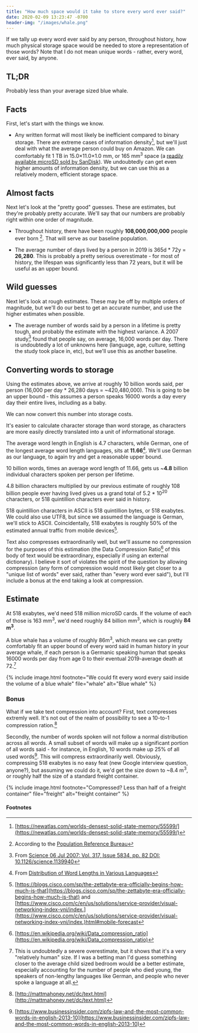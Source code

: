 ```yaml
---
title: "How much space would it take to store every word ever said?"
date: 2020-02-09 13:23:47 -0700
header-img: "/images/whale.png"
---
```


If we tally up every word ever said by any person, throughout history, how much physical storage space would be needed to store a representation of those words? Note that I do not mean unique words - rather, every word, ever said, by anyone. 

## TL;DR

Probably less than your average sized blue whale.

## Facts

First, let's start with the things we know.

* Any written format will most likely be inefficient compared to binary storage. There are extreme cases of information density[^8], but we'll just deal with what the average person could buy on Amazon. We can comfortably fit 1 TB in 15.0×11.0×1.0 mm, or 165 mm<sup>3</sup> space (a [readily available microSD sold by SanDisk](https://www.amazon.com/SanDisk-Extreme-microSD-UHS-I-Adapter/dp/B07PBY4VD5)). We undoubtedly can get even higher amounts of information density, but we can use this as a relatively modern, efficient storage space.

## Almost facts

Next let's look at the "pretty good" guesses. These are estimates, but they're probably pretty accurate. We'll say that our numbers are probably right within one order of magnitude.

* Throughout history, there have been roughly **108,000,000,000** people ever born [^1]. That will serve as our baseline population.

* The average number of days lived by a person in 2019 is 365d * 72y = **26,280**. This is probably a pretty serious overestimate - for most of history, the lifespan was significantly less than 72 years, but it will be useful as an upper bound.

## Wild guesses

Next let's look at rough estimates. These may be off by multiple orders of magnitude, but we'll do our best to get an accurate number, and use the higher estimates when possible.

* The average number of words said by a person in a lifetime is pretty tough, and probably the estimate with the highest variance. A 2007 study[^2] found that people say, on average, 16,000 words per day. There is undoubtedly a lot of unknowns here (language, age, culture, setting the study took place in, etc), but we'll use this as another baseline.

## Converting words to storage 

Using the estimates above, we arrive at roughly 10 billion words said, per person (16,000 per day \* 26,280 days = \~420,480,000). This is going to be an upper bound - this assumes a person speaks 16000 words a day every day their entire lives, including as a baby. 

We can now convert this number into storage costs.

It's easier to calculate character storage than word storage, as characters are more easily directly translated into a unit of informational storage.

The average word length in English is 4.7 characters, while German, one of the longest average word length languages, sits at **11.66**[^3]. We'll use German as our language, to again try and get a reasonable upper bound.

10 billion words, times an average word length of 11.66, gets us \~**4.8** billion individual characters spoken per person per lifetime.

4.8 billion characters multiplied by our previous estimate of roughly 108 billion people ever having lived gives us a grand total of 5.2 * 10<sup>20</sup> characters, or 518 quintillion characters ever said in history.

518 quintillion characters in ASCII is 518 quintillion bytes, or 518 exabytes. We could also use UTF8, but since we assumed the language is German, we'll stick to ASCII. Coincidentally, 518 exabytes is roughly 50% of the estimated annual traffic from mobile devices[^9].

Text also compresses extraordinarily well, but we'll assume no compression for the purposes of this estimation (the Data Compression Ratio[^5] of this body of text would be extraordinary, especially if using an external dictionary). I believe it sort of violates the spirit of the question by allowing compression (any form of compression would most likely get closer to a "unique list of words" ever said, rather than "every word ever said"), but I'll include a bonus at the end taking a look at compression.

## Estimate

At 518 exabytes, we'd need 518 million microSD cards. If the volume of each of those is 163 mm<sup>3</sup>, we'd need roughly 84 billion mm<sup>3</sup>, which is roughly **84 m<sup>3</sup>**.

A blue whale has a volume of roughly 86m<sup>3</sup>, which means we can pretty comfortably fit an upper bound of every word said in human history in your average whale, if each person is a Germanic speaking human that speaks 16000 words per day from age 0 to their eventual 2019-average death at 72.[^4]

{% include image.html footnote="We could fit every word every said inside the volume of a blue whale" file="whale" alt="Blue whale" %}

### Bonus

What if we take text compression into account? First, text compresses extremly well. It's not out of the realm of possibility to see a 10-to-1 compression ration.[^7]

Secondly, the number of words spoken will not follow a normal distribution across all words. A small subset of words will make up a significant portion of all words said - for instance, in English, 10 words make up 25% of all used words[^6]. This will compress extraordinarily well. Obviously, compressing 518  exabytes is no easy feat (new Google interview question, anyone?), but assuming we could do it, we'd get the size down to \~8.4 m<sup>3</sup>, or roughly half the size of a standard freight container. 

{% include image.html footnote="Compressed? Less than half of a freight container" file="freight" alt="freight container" %}


#### Footnotes

[^1]: According to the [Population Reference Bureau](https://www.prb.org/howmanypeoplehaveeverlivedonearth/)

[^2]: From [Science  06 Jul 2007: Vol. 317, Issue 5834, pp. 82 DOI: 10.1126/science.1139940](https://science.sciencemag.org/content/317/5834/82.full)

[^3]: From [Distribution of Word Lengths in Various Languages](http://www.ravi.io/language-word-lengths)

[^4]: This is undoubtedly a severe overestimate, but it shows that it's a very "relatively human" size. If I was a betting man I'd guess something closer to the average child sized bedroom would be a better estimate, especially accounting for the number of people who died young, the speakers of non-lengthy languages like German, and people who never spoke a language at all.

[^5]: [https://en.wikipedia.org/wiki/Data_compression_ratio](https://en.wikipedia.org/wiki/Data_compression_ratio)

[^6]: [https://www.businessinsider.com/zipfs-law-and-the-most-common-words-in-english-2013-10](https://www.businessinsider.com/zipfs-law-and-the-most-common-words-in-english-2013-10)

[^7]: [http://mattmahoney.net/dc/text.html](http://mattmahoney.net/dc/text.html)

[^8]: [https://newatlas.com/worlds-densest-solid-state-memory/55599/](https://newatlas.com/worlds-densest-solid-state-memory/55599/)

[^9]: [https://blogs.cisco.com/sp/the-zettabyte-era-officially-begins-how-much-is-that](https://blogs.cisco.com/sp/the-zettabyte-era-officially-begins-how-much-is-that) and [https://www.cisco.com/c/en/us/solutions/service-provider/visual-networking-index-vni/index.](https://www.cisco.com/c/en/us/solutions/service-provider/visual-networking-index-vni/index.)html#mobile-forecast